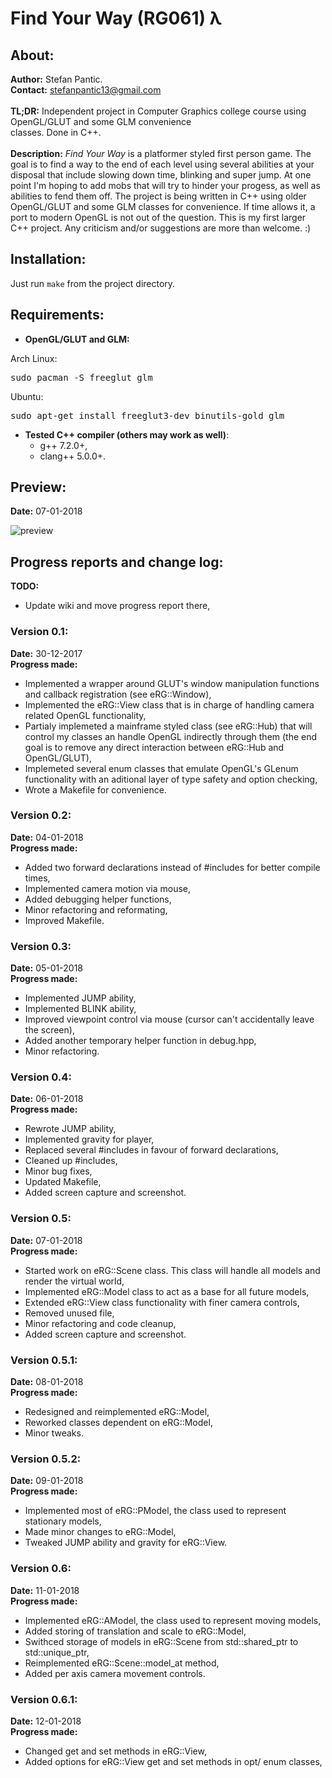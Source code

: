 # Find Your Way (RG061) &#955;

## About:
**Author:** Stefan Pantic.  
**Contact:** stefanpantic13@gmail.com   
<br>
**TL;DR:** Independent project in Computer Graphics college course using OpenGL/GLUT and some GLM convenience   
classes. Done in C++.  
<br>
**Description:** *Find Your Way* is a platformer styled first person game. The goal is to find a way to the end of each level using several abilities at your disposal that include slowing down time, blinking and super jump. At one point I'm hoping to add mobs that will try to hinder your progess, as well as abilities to fend them off. The project is being written in C++ using older OpenGL/GLUT and some GLM classes for convenience. If time allows it, a port to modern OpenGL is not out of the question. This is my first larger C++ project. Any criticism and/or suggestions are more than welcome. :)  

## Installation:
Just run <code>make</code> from the project directory.
## Requirements:
 * **OpenGL/GLUT and GLM:**  

Arch Linux:
<pre>sudo pacman -S freeglut glm</pre>
Ubuntu:
<pre>sudo apt-get install freeglut3-dev binutils-gold glm</pre>

* **Tested C++ compiler (others may work as well)**:   
    * g++ 7.2.0+,
    * clang++ 5.0.0+.

## Preview:
**Date:** 07-01-2018  

![preview](https://github.com/MATF-RG17/RG061-find-your-way/blob/master/sample/07-01-2018.png) 

## Progress reports and change log:
**TODO:** 
* Update wiki and move progress report there,


### Version 0.1:
**Date:** 30-12-2017  
**Progress made:**
 * Implemented a wrapper around GLUT's window manipulation functions and callback registration (see eRG::Window),
 * Implemented the eRG::View class that is in charge of handling camera related OpenGL functionality,
 * Partialy implemeted a mainframe styled class (see eRG::Hub) that will control my classes an handle OpenGL indirectly through them (the end goal is to remove any direct interaction between eRG::Hub and OpenGL/GLUT),
 * Implemeted several enum classes that emulate OpenGL's GLenum functionality with an aditional layer of type safety and option checking,
 * Wrote a Makefile for convenience.

### Version 0.2:
**Date:** 04-01-2018   
**Progress made:** 
 * Added two forward declarations instead of #includes for better compile times,
 * Implemented camera motion via mouse,
 * Added debugging helper functions,
 * Minor refactoring and reformating,
 * Improved Makefile.
 
 ### Version 0.3:
 **Date:** 05-01-2018  
 **Progress made:**
 * Implemented JUMP ability,
 * Implemented BLINK ability,
 * Improved viewpoint control via mouse (cursor can't accidentally leave the screen),
 * Added another temporary helper function in debug.hpp,
 * Minor refactoring.
 
 ### Version 0.4:
 **Date:** 06-01-2018  
 **Progress made:**  
 * Rewrote JUMP ability,
 * Implemented gravity for player,
 * Replaced several #includes in favour of forward declarations,
 * Cleaned up #includes,
 * Minor bug fixes,
 * Updated Makefile,
 * Added screen capture and screenshot.
 
 ### Version 0.5:
 **Date:** 07-01-2018  
 **Progress made:**
 * Started work on eRG::Scene class. This class will handle all models and render the virtual world,
 * Implemented eRG::Model class to act as a base for all future models,
 * Extended eRG::View class functionality with finer camera controls,
 * Removed unused file,
 * Minor refactoring and code cleanup,
 * Added screen capture and screenshot.

 ### Version 0.5.1:
 **Date:** 08-01-2018  
 **Progress made:**
 * Redesigned and reimplemented eRG::Model,
 * Reworked classes dependent on eRG::Model,
 * Minor tweaks.

 ### Version 0.5.2:
 **Date:** 09-01-2018  
 **Progress made:**
 * Implemented most of eRG::PModel, the class used to represent stationary models,
 * Made minor changes to eRG::Model,
 * Tweaked JUMP ability and gravity for eRG::View.

 ### Version 0.6:
 **Date:** 11-01-2018  
 **Progress made:**
 * Implemented eRG::AModel, the class used to represent moving models,
 * Added storing of translation and scale to eRG::Model,
 * Swithced storage of models in eRG::Scene from std::shared_ptr to std::unique_ptr, 
 * Reimplemented eRG::Scene::model_at method,
 * Added per axis camera movement controls.

 ### Version 0.6.1:
 **Date:** 12-01-2018  
 **Progress made:**
 * Changed get and set methods in eRG::View,
 * Added options for eRG::View get and set methods in opt/ enum classes,



